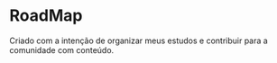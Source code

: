 # RoadMap
Criado com a intenção de organizar meus estudos e contribuir para a comunidade com conteúdo.
